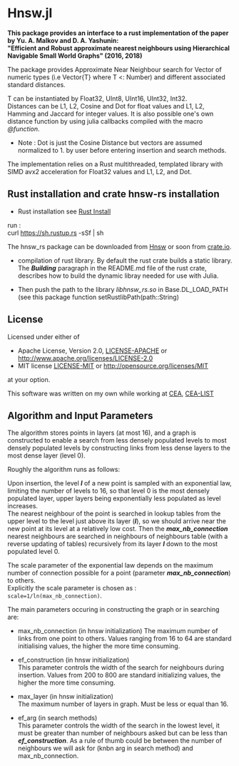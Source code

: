 
# Hnsw.jl

 **This package provides an interface to a rust implementation of the paper by Yu. A. Malkov and D. A. Yashunin: \
"Efficient and Robust approximate nearest neighbours using Hierarchical Navigable Small World Graphs" (2016, 2018)**

 The package provides Approximate Near Neighbour search for Vector of numeric types
 (i.e Vector{T} where T <: Number)
 and different associated standard distances.

 T can be instantiated by Float32, UInt8, UInt16, UInt32, Int32.  
 Distances can be L1, L2, Cosine and Dot for float values and  L1, L2, Hamming and Jaccard for integer values. It is also possible one's own distance function by using julia callbacks compiled with the macro *@function*.  

* Note : Dot is just the Cosine Distance but vectors are assumed normalized to 1. by user before entering insertion and search methods.

 The implementation relies on a Rust multithreaded, templated library with SIMD avx2 acceleration
 for Float32 values and L1, L2, and Dot.

## Rust installation and crate hnsw-rs installation

* Rust installation see [Rust Install](https://www.rust-lang.org/tools/install)

run :  
curl https://sh.rustup.rs -sSf | sh

   The hnsw_rs package can be downloaded from [Hnsw](https://gitlab.com/jpboth/hnswlib-rs) or soon
   from [crate.io](https://crates.io/).

* compilation of rust library.
    By default the rust crate builds a static library. The ***Building*** paragraph in the README.md file of the rust crate, describes how to build the dynamic libray needed for use with Julia.

* Then push the path to the library *libhnsw_rs.so* in Base.DL_LOAD_PATH
(see this package function setRustlibPath(path::String)

## License

Licensed under either of

* Apache License, Version 2.0, [LICENSE-APACHE](LICENSE-APACHE) or <http://www.apache.org/licenses/LICENSE-2.0>
* MIT license [LICENSE-MIT](LICENSE-MIT) or <http://opensource.org/licenses/MIT>

at your option.

This software was written on my own while working at [CEA](http://www.cea.fr/), [CEA-LIST](http://www-list.cea.fr/en/)

## Algorithm and Input Parameters

The algorithm stores points in layers (at most 16), and a graph is constructed to enable a search from less densely populated levels to most densely populated levels by constructing links from less dense layers to the most dense layer (level 0).

Roughly the algorithm runs as follows:

Upon insertion, the level ***l*** of a new point is sampled with an exponential law, limiting the number of levels to 16,
so that level 0 is the most densely populated layer, upper layers being exponentially less populated as level increases.  
The nearest neighbour of the point is searched in lookup tables from the upper level to the level just above its layer (***l***), so we should arrive near the new point at its level at a relatively low cost. Then the ***max_nb_connection*** nearest neighbours are searched in neighbours of neighbours table (with a reverse updating of tables) recursively from its layer ***l*** down to the most populated level 0.  

The scale parameter of the exponential law depends on the maximum number of connection possible for a point (parameter ***max_nb_connection***) to others.  
Explicitly the scale parameter is chosen as : `scale=1/ln(max_nb_connection)`.

The main parameters occuring in constructing the graph or in searching are:

* max_nb_connection (in hnsw initialization)
    The maximum number of links from one point to others. Values ranging from 16 to 64 are standard initialising values, the higher the more time consuming.

* ef_construction (in hnsw initialization)  
    This parameter controls the width of the search for neighbours during insertion. Values from 200 to 800 are standard initializing values, the higher the more time consuming.

* max_layer (in hnsw initialization)  
    The maximum number of layers in graph. Must be less or equal than 16.

* ef_arg (in search methods)  
    This parameter controls the width of the search in the lowest level, it must be greater than number of neighbours asked but can be less than ***ef_construction***.
    As a rule of thumb could be between the number of neighbours we will ask for (knbn arg in search method) and max_nb_connection.
